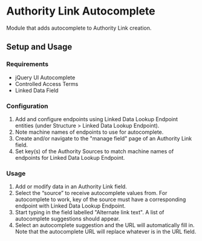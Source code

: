 # Authority Link Autocomplete
Module that adds autocomplete to Authority Link creation. 

## Setup and Usage
### Requirements
- jQuery UI Autocomplete
- Controlled Access Terms
- Linked Data Field

### Configuration
1. Add and configure endpoints using Linked Data Lookup Endpoint entities (under Structure > Linked Data Lookup Endpoint).
2. Note machine names of endpoints to use for autocomplete.
3. Create and/or navigate to the "manage field" page of an Authority Link field.
4. Set key(s) of the Authority Sources to match machine names of endpoints for Linked Data Lookup Endpoint. 

### Usage
1. Add or modify data in an Authority Link field. 
1. Select the “source” to receive autocomplete values from. For autocomplete to work, key of the source must have a corresponding endpoint with Linked Data Lookup Endpoint.
2. Start typing in the field labelled "Alternate link text". A list of autocomplete suggestions should appear. 
3. Select an autocomplete suggestion and the URL will automatically fill in. Note that the autocomplete URL will replace whatever is in the URL field.
